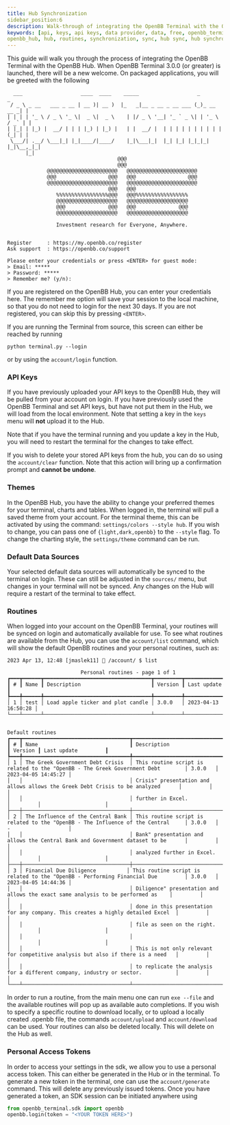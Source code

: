 ```yaml
---
title: Hub Synchronization
sidebar_position:6
description: Walk-through of integrating the OpenBB Terminal with the OpenBB Hub
keywords: [api, keys, api keys, data provider, data, free, openbb_terminal, openbbterminal,
openbb_hub, hub, routines, synchronization, sync, hub sync, hub synchronization, hub sync]
---
```


This guide will walk you through the process of integrating the OpenBB Terminal with the OpenBB Hub.
When OpenBB Terminal 3.0.0 (or greater) is launched, there will be a new welcome.
On packaged applications, you will be greeted with the following
```console
  ___                   ____  ____    _____                   _             _
 / _ \ _ __   ___ _ __ | __ )| __ )  |_   _|__ _ __ _ __ ___ (_)_ __   __ _| |
| | | | '_ \ / _ \ '_ \|  _ \|  _ \    | |/ _ \ '__| '_ ` _ \| | '_ \ / _` | |
| |_| | |_) |  __/ | | | |_) | |_) |   | |  __/ |  | | | | | | | | | | (_| | |
 \___/| .__/ \___|_| |_|____/|____/    |_|\___|_|  |_| |_| |_|_|_| |_|\__,_|_|
      |_|
                                    @@@
                                    @@@
             @@@@@@@@@@@@@@@@@@@@@@@   @@@@@@@@@@@@@@@@@@@@@@@
             @@@                 @@@   @@@                 @@@
             @@@@@@@@@@@@@@@@@@@@@@@   @@@@@@@@@@@@@@@@@@@@@@@
                                 @@@   @@@
                %%%%%%%%%%%%%%%%%@@@   @@@%%%%%%%%%%%%%%%%%
                @@@@@@@@@@@@@@@@@@@@   @@@@@@@@@@@@@@@@@@@@
                @@@              @@@   @@@              @@@
                @@@@@@@@@@@@@@@@@@@@   @@@@@@@@@@@@@@@@@@@@

                Investment research for Everyone, Anywhere.


Register     : https://my.openbb.co/register
Ask support  : https://openbb.co/support

Please enter your credentials or press <ENTER> for guest mode:
> Email: *****
> Password: *****
> Remember me? (y/n):
```

If you are registered on the OpenBB Hub, you can enter your credentials here.  The remember me option will save your session to the local machine, so that you do not need to login for the next 30 days.  If you are not registered, you can skip this by pressing `<ENTER>`.

If you are running the Terminal from source, this screen can either be reached by running
```console
python terminal.py --login
```
or by using the `account/login` function.

### API Keys

If you have previously uploaded your API keys to the OpenBB Hub, they will be pulled from your account on login.  If you have previously used the OpenBB Terminal and set API keys, but have not put them in the Hub, we will load from the local environment.  Note that setting a key in the `keys` menu will **not** upload it to the Hub.

Note that if you have the terminal running and you update a key in the Hub, you will need to restart the terminal for the changes to take effect.

If you wish to delete your stored API keys from the hub, you can do so using the `account/clear` function.  Note that this action will bring up a confirmation prompt and **cannot be undone**.

### Themes

In the OpenBB Hub, you have the ability to change your preferred themes for your terminal, charts and tables.  When logged in, the terminal will pull a saved theme from your account.  For the terminal theme, this can be activated by using the command: `settings/colors --style hub`.  If you wish to change, you can pass one of `{light,dark,openbb}` to the `--style` flag.  To change the charting style, the `settings/theme` command can be run.

### Default Data Sources

Your selected default data sources will automatically be synced to the terminal on login.
These can still be adjusted in the `sources/` menu, but changes in your terminal will not be synced.
Any changes on the Hub will require a restart of the terminal to take effect.

### Routines

When logged into your account on the OpenBB Terminal, your routines will be synced on login and automatically available for use.
To see what routines are available from the Hub, you can use the `account/list` command, which will show the default OpenBB routines and your personal routines, such as:

```console
2023 Apr 13, 12:48 [jmaslek11] 🦋 /account/ $ list

                        Personal routines - page 1 of 1
┏━━━┳━━━━━━┳━━━━━━━━━━━━━━━━━━━━━━━━━━━━━━━━━━━┳━━━━━━━━━┳━━━━━━━━━━━━━━━━━━━━━┓
┃ # ┃ Name ┃ Description                       ┃ Version ┃ Last update         ┃
┡━━━╇━━━━━━╇━━━━━━━━━━━━━━━━━━━━━━━━━━━━━━━━━━━╇━━━━━━━━━╇━━━━━━━━━━━━━━━━━━━━━┩
│ 1 │ test │ Load apple ticker and plot candle │ 3.0.0   │ 2023-04-13 16:50:28 │
└───┴──────┴───────────────────────────────────┴─────────┴─────────────────────┘

                                                                      Default routines
┏━━━┳━━━━━━━━━━━━━━━━━━━━━━━━━━━━━━━━━━━┳━━━━━━━━━━━━━━━━━━━━━━━━━━━━━━━━━━━━━━━━━━━━━━━━━━━━━━━━━━━━━━━━━━━━━━━━━━━━━━━━━━┳━━━━━━━━━┳━━━━━━━━━━━━━━━━━━━━━┓
┃ # ┃ Name                              ┃ Description                                                                      ┃ Version ┃ Last update         ┃
┡━━━╇━━━━━━━━━━━━━━━━━━━━━━━━━━━━━━━━━━━╇━━━━━━━━━━━━━━━━━━━━━━━━━━━━━━━━━━━━━━━━━━━━━━━━━━━━━━━━━━━━━━━━━━━━━━━━━━━━━━━━━━╇━━━━━━━━━╇━━━━━━━━━━━━━━━━━━━━━┩
│ 1 │ The Greek Government Debt Crisis  │ This routine script is related to the "OpenBB - The Greek Government Debt        │ 3.0.0   │ 2023-04-05 14:45:27 │
│   │                                   │ Crisis" presentation and allows allows the Greek Debt Crisis to be analyzed      │         │                     │
│   │                                   │ further in Excel.                                                                │         │                     │
├───┼───────────────────────────────────┼──────────────────────────────────────────────────────────────────────────────────┼─────────┼─────────────────────┤
│ 2 │ The Influence of the Central Bank │ This routine script is related to the "OpenBB - The Influence of the Central     │ 3.0.0   │ -                   │
│   │                                   │ Bank" presentation and allows the Central Bank and Government dataset to be      │         │                     │
│   │                                   │ analyzed further in Excel.                                                       │         │                     │
├───┼───────────────────────────────────┼──────────────────────────────────────────────────────────────────────────────────┼─────────┼─────────────────────┤
│ 3 │ Financial Due Diligence          │ This routine script is related to the "OpenBB - Performing Financial Due         │ 3.0.0   │ 2023-04-05 14:44:36 │
│   │                                   │ Diligence" presentation and allows the exact same analysis to be performed as    │         │                     │
│   │                                   │ done in this presentation for any company. This creates a highly detailed Excel  │         │                     │
│   │                                   │ file as seen on the right.                                                       │         │                     │
│   │                                   │                                                                                  │         │                     │
│   │                                   │ This is not only relevant for competitive analysis but also if there is a need   │         │                     │
│   │                                   │ to replicate the analysis for a different company, industry or sector.           │         │                     │
└───┴───────────────────────────────────┴──────────────────────────────────────────────────────────────────────────────────┴─────────┴─────────────────────┘
```

In order to run a routine, from the main menu one can run `exe --file` and the available routines will pop up as available auto completions.  If you wish to specify a specific routine to download locally, or to upload a locally created .openbb file, the commands `account/upload` and `account/download` can be used.  Your routines can also be deleted locally.  This will delete on the Hub as well.

### Personal Access Tokens

In order to access your settings in the sdk, we allow you to use a personal access token.  This can either be generated in the Hub or in the terminal.  To generate a new token in the terminal, one can use the `account/generate` command.  This will delete any previously issued tokens.  Once you have generated a token, an SDK session can be initiated anywhere using
```python
from openbb_terminal.sdk import openbb
openbb.login(token = "<YOUR TOKEN HERE>")
```
